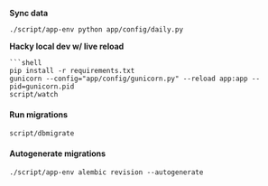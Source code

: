 **Sync data**

```shell
./script/app-env python app/config/daily.py
```

**Hacky local dev w/ live reload**

```
```shell
pip install -r requirements.txt
gunicorn --config="app/config/gunicorn.py" --reload app:app --pid=gunicorn.pid
script/watch
```

#### Run migrations
```
script/dbmigrate
```

#### Autogenerate migrations
```
./script/app-env alembic revision --autogenerate
```
